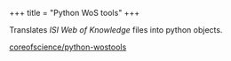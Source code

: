 +++
title = "Python WoS tools"
+++

Translates _ISI Web of Knowledge_ files into python objects.

[coreofscience/python-wostools](https://github.com/coreofscience/python-wostools)
